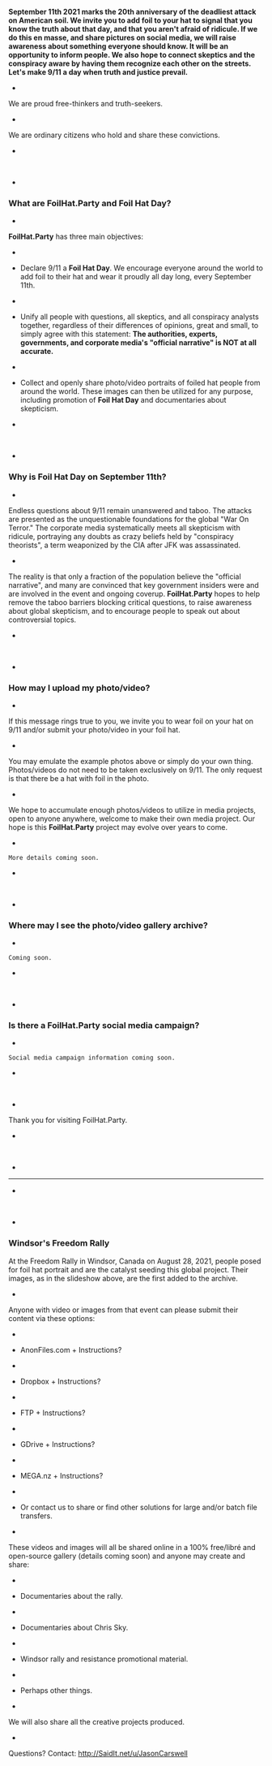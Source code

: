 
**September 11th 2021 marks the 20th anniversary of the deadliest attack on American soil. We invite you to add foil to your hat to signal that you know the truth about that day, and that you aren't afraid of ridicule. If we do this en masse, and share pictures on social media, we will raise awareness about something everyone should know. It will be an opportunity to inform people. We also hope to connect skeptics and the conspiracy aware by having them recognize each other on the streets. Let's make 9/11 a day when truth and justice prevail.**

-
We are proud free-thinkers and truth-seekers.

-
We are ordinary citizens who hold and share these convictions.  

-
&nbsp;  

-
### What are **FoilHat.Party** and **Foil Hat Day**?

-
**FoilHat.Party** has three main objectives:

-
* Declare 9/11 a **Foil Hat Day**.  We encourage everyone around the world to add foil to their hat and wear it proudly all day long, every September 11th.

-
* Unify all people with questions, all skeptics, and all conspiracy analysts together, regardless of their differences of opinions, great and small, to simply agree with this statement: **The authorities, experts, governments, and corporate media's "official narrative" is NOT at all accurate.**

-
* Collect and openly share photo/video portraits of foiled hat people from around the world. These images can then be utilized for any purpose, including promotion of **Foil Hat Day** and documentaries about skepticism. 

-
&nbsp;  

-
### Why is Foil Hat Day on September 11th?

-
Endless questions about 9/11 remain unanswered and taboo. The attacks are presented as the unquestionable foundations for the global "War On Terror."  The corporate media systematically meets all skepticism with ridicule, portraying any doubts as crazy beliefs held by "conspiracy theorists", a term weaponized by the CIA after JFK was assassinated.

-
The reality is that only a fraction of the population believe the "official narrative", and many are convinced that key government insiders were and are involved in the event and ongoing coverup.  **FoilHat.Party** hopes to help remove the taboo barriers blocking critical questions, to raise awareness about global skepticism, and to encourage people to speak out about controversial topics.

-
&nbsp;  

-
### How may I upload my photo/video?

-
If this message rings true to you, we invite you to wear foil on your hat on 9/11 and/or submit your photo/video in your foil hat.

-
You may emulate the example photos above or simply do your own thing.  Photos/videos do not need to be taken exclusively on 9/11.  The only request is that there be a hat with foil in the photo.

-
We hope to accumulate enough photos/videos to utilize in media projects, open to anyone anywhere, welcome to make their own media project.  Our hope is this **FoilHat.Party** project may evolve over years to come.

-
`More details coming soon.`

-
&nbsp;  

-
### Where may I see the photo/video gallery archive?

-
`Coming soon.`

-
&nbsp;  

-
### Is there a FoilHat.Party social media campaign?

-
`Social media campaign information coming soon.`

-
&nbsp;  

-
Thank you for visiting FoilHat.Party.

-
&nbsp;  

-
---

-
&nbsp;  

-
### Windsor's Freedom Rally

At the Freedom Rally in Windsor, Canada on August 28, 2021, people posed for foil hat portrait and are the catalyst seeding this global project.  Their images, as in the slideshow above, are the first added to the archive.

-
Anyone with video or images from that event can please submit their content via these options:

-
* AnonFiles.com + Instructions?

-
* Dropbox + Instructions?

-
* FTP + Instructions?

-
* GDrive + Instructions?

-
* MEGA.nz + Instructions?

-
* Or contact us to share or find other solutions for large and/or batch file transfers.

-
These videos and images will all be shared online in a 100% free/libré and open-source gallery (details coming soon) and anyone may create and share:

-
* Documentaries about the rally.

-
* Documentaries about Chris Sky.

-
* Windsor rally and resistance promotional material.

-
* Perhaps other things.

-
We will also share all the creative projects produced.

-
Questions? Contact: http://SaidIt.net/u/JasonCarswell
